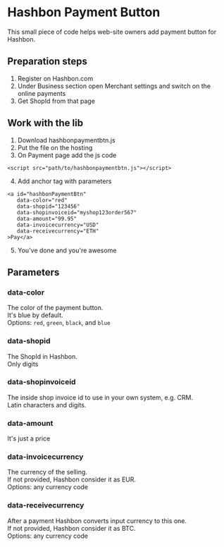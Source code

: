 # Hashbon Payment Button

This small piece of code helps web-site owners add payment button for Hashbon.

## Preparation steps
1. Register on Hashbon.com
2. Under Business section open Merchant settings and switch on the online payments
3. Get ShopId from that page

## Work with the lib
1. Download hashbonpaymentbtn.js
2. Put the file on the hosting
3. On Payment page add the js code
```
<script src="path/to/hashbonpaymentbtn.js"></script>
```
4. Add anchor tag with parameters
```
<a id="hashbonPaymentBtn"
   data-color="red"
   data-shopid="123456"
   data-shopinvoiceid="myshop123order567"
   data-amount="99.95"
   data-invoicecurrency="USD"
   data-receivecurrency="ETH"
>Pay</a>
```
5. You've done and you're awesome

## Parameters
### data-color
The color of the payment button.\
It's blue by default.\
Options: `red`, `green`, `black`, and `blue`

### data-shopid
The ShopId in Hashbon.\
Only digits

### data-shopinvoiceid
The inside shop invoice id to use in your own system, e.g. CRM.\
Latin characters and digits.

### data-amount
It's just a price

### data-invoicecurrency
The currency of the selling.\
If not provided, Hashbon consider it as EUR.\
Options: any currency code

### data-receivecurrency
After a payment Hashbon converts input currency to this one.\
If not provided, Hashbon consider it as BTC.\
Options: any currency code
